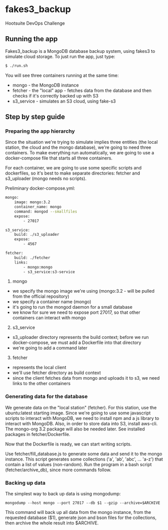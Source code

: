 # fakes3_backup

Hootsuite DevOps Challenge

## Running the app

Fakes3_backup is a MongoDB database backup system, using fakes3 to simulate
cloud storage. 
To just run the app, just type:
```sh
$ ./run.sh
```
You will see three containers running at the same time:
* mongo - the MongoDB instance
* fetcher - the "local" app - fetches data from the database and then checks if
  it's correctly backed up with S3
* s3_service - simulates an S3 cloud, using fake-s3

## Step by step guide

### Preparing the app hierarchy

Since the situation we're trying to simulate implies three entities (the local
station, the cloud and the mongo database), we're going to need three
containers. To make everything run automatically, we are going to use a
docker-compose file that starts all three containers.

For each container, we are going to use some specific scripts and dockerfiles,
so it's best to make separate directories: fetcher and s3_uploader (mongo needs
no scripts).

Preliminary docker-compose.yml:
```sh
mongo:
    image: mongo:3.2
    container_name: mongo
    command: mongod --smallfiles
    expose:
        - 27017

s3_service:
    build: ./s3_uploader
    expose:
        - 4567

fetcher:
    build: ./fetcher
    links:
        - mongo:mongo
        - s3_service:s3-service
```
1. mongo
- we specify the mongo image we're using (mongo:3.2 - will be pulled from the
official repository)
- we specify a container name (mongo)
- it's going to run the mongod daemon for a small database
- we know for sure we need to expose port 27017, so that other containers can
interact with mongo
2. s3_service
- s3_uploader directory represents the build context; before we run
docker-compose, we must add a Dockerfile into that directory
- we're going to add a command later
3. fetcher
- represents the local client
- we'll use fetcher directory as build context
- since the client fetches data from mongo and uploads it to s3, we need links
to the other containers


### Generating data for the database

We generate data on the "local station" (fetcher).
For this station, use the ubuntu:latest starting image. 
Since we're going to use some javascript scripts to interact with MongoDB, we
need to install npm and a js library to interact with MongoDB. Also, in order
to store data into S3, install aws-cli. The mongo-org 3.2 package will also be
needed later. See installed packages in fetcher/Dockerfile.

Now that the Dockerfile is ready, we can start writing scripts. 

Use fetcher/fill_database.js to generate some data and send it to the mongo
instance. This script generates some collections ('a', 'ab', 'abc', ... 'a-z')
that contain a list of values (non-random).
Run the program in a bash script (fetcher/archive_db), since more commands
follow.

### Backing up data

The simplest way to back up data is using mongodump:
```
mongodump --host mongo --port 27017 --db $1 --gzip --archive=$ARCHIVE
```
This command will back up all data from the mongo instance, from the requested
database ($1), generate json and bson files for the collections, then archive
the whole result into $ARCHIVE.

